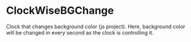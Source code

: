 # ClockWiseBGChange
Clock that changes background color (js project).
Here, background color will be changed in every second as the clock is controlling it.
